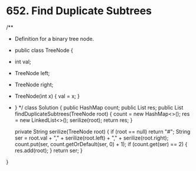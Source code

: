 # 652. Find Duplicate Subtrees

/\*\*

* Definition for a binary tree node.
* public class TreeNode {
* int val;
* TreeNode left;
* TreeNode right;
* TreeNode\(int x\) { val = x; }
* } \*/ class Solution { public HashMap count; public List res; public List findDuplicateSubtrees\(TreeNode root\) { count = new HashMap&lt;&gt;\(\); res = new LinkedList&lt;&gt;\(\); serilize\(root\); return res; }

  private String serilize\(TreeNode root\) { if \(root == null\) return "\#"; String ser = root.val + "," + serilize\(root.left\) + "," + serilize\(root.right\); count.put\(ser, count.getOrDefault\(ser, 0\) + 1\); if \(count.get\(ser\) == 2\) { res.add\(root\); } return ser; }

}

